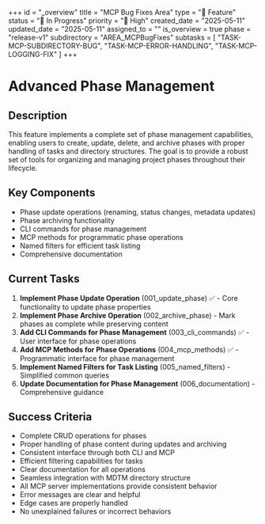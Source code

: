 +++
id = "_overview"
title = "MCP Bug Fixes Area"
type = "🌟 Feature"
status = "🔵 In Progress"
priority = "🔼 High"
created_date = "2025-05-11"
updated_date = "2025-05-11"
assigned_to = ""
is_overview = true
phase = "release-v1"
subdirectory = "AREA_MCPBugFixes"
subtasks = [
  "TASK-MCP-SUBDIRECTORY-BUG",
  "TASK-MCP-ERROR-HANDLING",
  "TASK-MCP-LOGGING-FIX"
]
+++

# Advanced Phase Management

## Description

This feature implements a complete set of phase management capabilities, enabling users to create, update, delete, and archive phases with proper handling of tasks and directory structures. The goal is to provide a robust set of tools for organizing and managing project phases throughout their lifecycle.

## Key Components

- Phase update operations (renaming, status changes, metadata updates)
- Phase archiving functionality
- CLI commands for phase management
- MCP methods for programmatic phase operations
- Named filters for efficient task listing
- Comprehensive documentation

## Current Tasks

1. **Implement Phase Update Operation** (001_update_phase) ✅ - Core functionality to update phase properties
2. **Implement Phase Archive Operation** (002_archive_phase) - Mark phases as complete while preserving content
3. **Add CLI Commands for Phase Management** (003_cli_commands) ✅ - User interface for phase operations
4. **Add MCP Methods for Phase Operations** (004_mcp_methods) ✅ - Programmatic interface for phase management
5. **Implement Named Filters for Task Listing** (005_named_filters) - Simplified common queries
6. **Update Documentation for Phase Management** (006_documentation) - Comprehensive guidance

## Success Criteria

- Complete CRUD operations for phases
- Proper handling of phase content during updates and archiving
- Consistent interface through both CLI and MCP
- Efficient filtering capabilities for tasks
- Clear documentation for all operations
- Seamless integration with MDTM directory structure
- All MCP server implementations provide consistent behavior
- Error messages are clear and helpful
- Edge cases are properly handled
- No unexplained failures or incorrect behaviors
